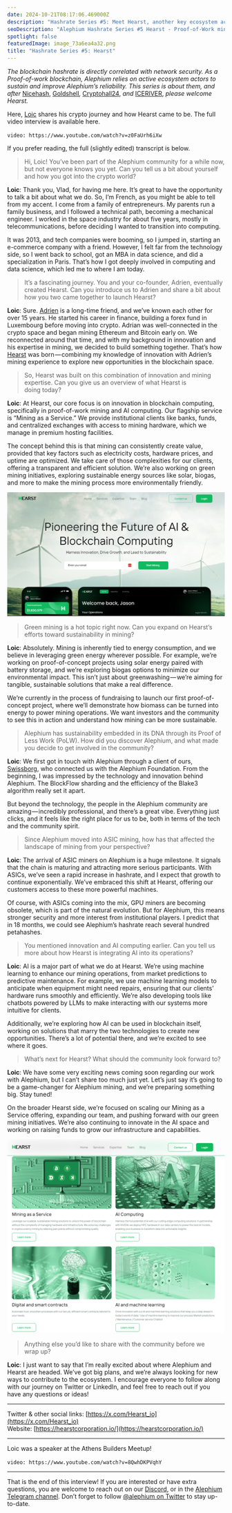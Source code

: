 ```yaml
---
date: 2024-10-21T08:17:06.469000Z
description: "Hashrate Series #5: Meet Hearst, another key ecosystem actor sustaining Alephium's network security through Proof-of-Work mining and hashrate contribution."
seoDescription: "Alephium Hashrate Series #5 Hearst - Proof-of-Work mining ecosystem actor. Network security and hashrate contribution showcase."
spotlight: false
featuredImage: image_73a6ea4a32.png
title: "Hashrate Series #5: Hearst"
---
```


_The blockchain hashrate is directly correlated with network security. As a Proof-of-work blockchain, Alephium relies on active ecosystem actors to sustain and improve Alephium’s reliability. This series is about them, and after_ [Nicehash](/news/post/hashrate-series-1-nicehash-ee0936adf899), [Goldshell](/news/post/hashrate-series-2-goldshell-93cc51a86640)_,_ [Cryptohall24,](/news/post/hashrate-series-3-cryptohall-24-7ad1533701f4) _and_ [ICERIVER](/news/post/hashrate-series-4-iceriver-063f52b7c431), _please welcome Hearst._

Here, [Loic](https://x.com/LoicRicci) shares his crypto journey and how Hearst came to be. The full video interview is available here.

`video: https://www.youtube.com/watch?v=z0FaUrh6iXw`

If you prefer reading, the full (slightly edited) transcript is below.

> Hi, Loic! You’ve been part of the Alephium community for a while now, but not everyone knows you yet. Can you tell us a bit about yourself and how you got into the crypto world?

**Loic**: Thank you, Vlad, for having me here. It’s great to have the opportunity to talk a bit about what we do. So, I’m French, as you might be able to tell from my accent. I come from a family of entrepreneurs. My parents run a family business, and I followed a technical path, becoming a mechanical engineer. I worked in the space industry for about five years, mostly in telecommunications, before deciding I wanted to transition into computing.

It was 2013, and tech companies were booming, so I jumped in, starting an e-commerce company with a friend. However, I felt far from the technology side, so I went back to school, got an MBA in data science, and did a specialization in Paris. That’s how I got deeply involved in computing and data science, which led me to where I am today.

> It’s a fascinating journey. You and your co-founder, Adrien, eventually created Hearst. Can you introduce us to Adrien and share a bit about how you two came together to launch Hearst?

**Loic**: Sure. [Adrien](https://x.com/ANejkovic) is a long-time friend, and we’ve known each other for over 15 years. He started his career in finance, building a forex fund in Luxembourg before moving into crypto. Adrian was well-connected in the crypto space and began mining Ethereum and Bitcoin early on. We reconnected around that time, and with my background in innovation and his expertise in mining, we decided to build something together. That’s how [Hearst](https://hearstcorporation.io/) was born — combining my knowledge of innovation with Adrien’s mining experience to explore new opportunities in the blockchain space.

> So, Hearst was built on this combination of innovation and mining expertise. Can you give us an overview of what Hearst is doing today?

**Loic**: At Hearst, our core focus is on innovation in blockchain computing, specifically in proof-of-work mining and AI computing. Our flagship service is “Mining as a Service.” We provide institutional clients like banks, funds, and centralized exchanges with access to mining hardware, which we manage in premium hosting facilities.

The concept behind this is that mining can consistently create value, provided that key factors such as electricity costs, hardware prices, and uptime are optimized. We take care of those complexities for our clients, offering a transparent and efficient solution. We’re also working on green mining initiatives, exploring sustainable energy sources like solar, biogas, and more to make the mining process more environmentally friendly.

![](image_f8eebc01fb.png)

> Green mining is a hot topic right now. Can you expand on Hearst’s efforts toward sustainability in mining?

**Loic**: Absolutely. Mining is inherently tied to energy consumption, and we believe in leveraging green energy wherever possible. For example, we’re working on proof-of-concept projects using solar energy paired with battery storage, and we’re exploring biogas options to minimize our environmental impact. This isn’t just about greenwashing — we’re aiming for tangible, sustainable solutions that make a real difference.

We’re currently in the process of fundraising to launch our first proof-of-concept project, where we’ll demonstrate how biomass can be turned into energy to power mining operations. We want investors and the community to see this in action and understand how mining can be more sustainable.

> Alephium has sustainability embedded in its DNA through its Proof of Less Work (PoLW). How did you discover Alephium, and what made you decide to get involved in the community?

**Loic**: We first got in touch with Alephium through a client of ours, [Swissborg](https://x.com/swissborg), who connected us with the Alephium Foundation. From the beginning, I was impressed by the technology and innovation behind Alephium. The BlockFlow sharding and the efficiency of the Blake3 algorithm really set it apart.

But beyond the technology, the people in the Alephium community are amazing — incredibly professional, and there’s a great vibe. Everything just clicks, and it feels like the right place for us to be, both in terms of the tech and the community spirit.

> Since Alephium moved into ASIC mining, how has that affected the landscape of mining from your perspective?

**Loic**: The arrival of ASIC miners on Alephium is a huge milestone. It signals that the chain is maturing and attracting more serious participants. With ASICs, we’ve seen a rapid increase in hashrate, and I expect that growth to continue exponentially. We’ve embraced this shift at Hearst, offering our customers access to these more powerful machines.

Of course, with ASICs coming into the mix, GPU miners are becoming obsolete, which is part of the natural evolution. But for Alephium, this means stronger security and more interest from institutional players. I predict that in 18 months, we could see Alephium’s hashrate reach several hundred petahashes.

> You mentioned innovation and AI computing earlier. Can you tell us more about how Hearst is integrating AI into its operations?

**Loic**: AI is a major part of what we do at Hearst. We’re using machine learning to enhance our mining operations, from market predictions to predictive maintenance. For example, we use machine learning models to anticipate when equipment might need repairs, ensuring that our clients’ hardware runs smoothly and efficiently. We’re also developing tools like chatbots powered by LLMs to make interacting with our systems more intuitive for clients.

Additionally, we’re exploring how AI can be used in blockchain itself, working on solutions that marry the two technologies to create new opportunities. There’s a lot of potential there, and we’re excited to see where it goes.

> What’s next for Hearst? What should the community look forward to?

**Loic**: We have some very exciting news coming soon regarding our work with Alephium, but I can’t share too much just yet. Let’s just say it’s going to be a game-changer for Alephium mining, and we’re preparing something big. Stay tuned!

On the broader Hearst side, we’re focused on scaling our Mining as a Service offering, expanding our team, and pushing forward with our green mining initiatives. We’re also continuing to innovate in the AI space and working on raising funds to grow our infrastructure and capabilities.

![](image_edf26b18ed.png)

> Anything else you’d like to share with the community before we wrap up?

**Loic**: I just want to say that I’m really excited about where Alephium and Hearst are headed. We’ve got big plans, and we’re always looking for new ways to contribute to the ecosystem. I encourage everyone to follow along with our journey on Twitter or LinkedIn, and feel free to reach out if you have any questions or ideas!

---

Twitter & other social links: [https://x.com/Hearst_io](https://x.com/Hearst_io)  
Website: [https://hearstcorporation.io/](https://hearstcorporation.io/)

---

Loic was a speaker at the Athens Builders Meetup!

`video: https://www.youtube.com/watch?v=8QwhDKPVqhY`

---

That is the end of this interview! If you are interested or have extra questions, you are welcome to reach out on our [Discord](/discord), or in the [Alephium Telegram channel](https://t.me/alephiumgroup). Don’t forget to follow [@alephium on Twitter](https://twitter.com/alephium) to stay up-to-date.
